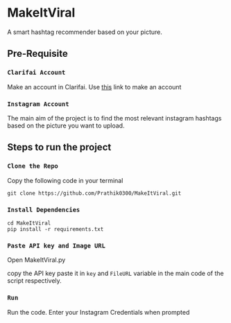 # MakeItViral

A smart hashtag recommender based on your picture.

## Pre-Requisite

### `Clarifai Account`

Make an account in Clarifai. Use [this](https://www.clarifai.com/) link to make an account

### `Instagram Account`

The main aim of the project is to find the most relevant instagram hashtags based on the picture you want to upload.

## Steps to run the project

### `Clone the Repo`

Copy the following code in your terminal

```
git clone https://github.com/Prathik0300/MakeItViral.git
```
### `Install Dependencies`

```
cd MakeItViral
pip install -r requirements.txt
```
### `Paste API key and Image URL`

Open MakeItViral.py 

copy the API key paste it in `key` and `FileURL` variable in the main code of the script respectively.

### `Run`

Run the code. Enter your Instagram Credentials when prompted



